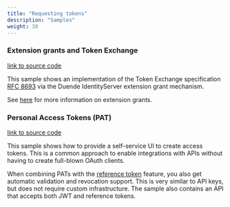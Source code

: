 ```yaml
---
title: "Requesting tokens"
description: "Samples"
weight: 30
---
```


### Extension grants and Token Exchange
[link to source code](https://github.com/DuendeSoftware/Samples/tree/main/IdentityServer/v6/TokenExchange)

This sample shows an implementation of the Token Exchange specification [RFC 8693](https://tools.ietf.org/html/rfc8693) via the Duende IdentityServer extension grant mechanism.

See [here](/identityserver/v6/tokens/extension_grants) for more information on extension grants.


### Personal Access Tokens (PAT)
[link to source code](https://github.com/DuendeSoftware/Samples/tree/main/IdentityServer/v6/PAT)

This sample shows how to provide a self-service UI to create access tokens. This is a common approach to enable integrations with APIs without having to create full-blown OAuth clients.

When combining PATs with the [reference token](/identityserver/v6/tokens/reference) feature, you also get automatic validation and revocation support. This is very similar to API keys, but does not require custom infrastructure. The sample also contains an API that accepts both JWT and reference tokens.
